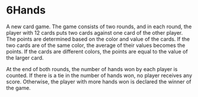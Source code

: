 # 6Hands
A new card game.
The game consists of two rounds, and in each round, the player with 12 cards puts two cards against one card of the other player. The points are determined based on the color and value of the cards. If the two cards are of the same color, the average of their values becomes the points. If the cards are different colors, the points are equal to the value of the larger card.

At the end of both rounds, the number of hands won by each player is counted. If there is a tie in the number of hands won, no player receives any score. Otherwise, the player with more hands won is declared the winner of the game.
